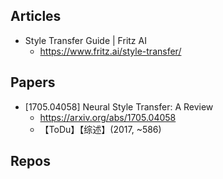## Articles
* Style Transfer Guide | Fritz AI
  * https://www.fritz.ai/style-transfer/

## Papers
* [1705.04058] Neural Style Transfer: A Review
  * https://arxiv.org/abs/1705.04058
  * 【ToDu】【综述】(2017, ~586) 

## Repos
